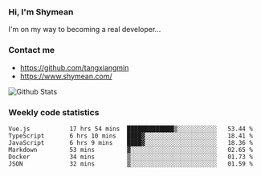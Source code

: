 ### Hi, I'm Shymean

I'm on my way to becoming a real developer...

### Contact me

- <https://github.com/tangxiangmin>
- <https://www.shymean.com/>

![Github Stats](https://github-readme-stats.vercel.app/api?username=tangxiangmin&show_icons=true&theme=dark)


###  Weekly code statistics

<!--START_SECTION:waka-->

```text
Vue.js           17 hrs 54 mins  █████████████▒░░░░░░░░░░░   53.44 %
TypeScript       6 hrs 10 mins   ████▓░░░░░░░░░░░░░░░░░░░░   18.41 %
JavaScript       6 hrs 9 mins    ████▓░░░░░░░░░░░░░░░░░░░░   18.36 %
Markdown         53 mins         ▓░░░░░░░░░░░░░░░░░░░░░░░░   02.65 %
Docker           34 mins         ▒░░░░░░░░░░░░░░░░░░░░░░░░   01.73 %
JSON             32 mins         ▒░░░░░░░░░░░░░░░░░░░░░░░░   01.59 %
```

<!--END_SECTION:waka-->